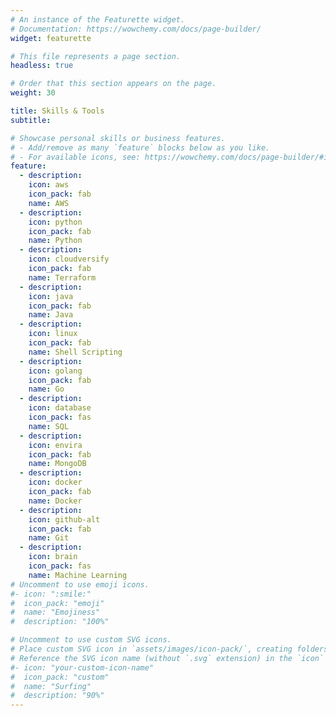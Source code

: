 ```yaml
---
# An instance of the Featurette widget.
# Documentation: https://wowchemy.com/docs/page-builder/
widget: featurette

# This file represents a page section.
headless: true

# Order that this section appears on the page.
weight: 30

title: Skills & Tools
subtitle:

# Showcase personal skills or business features.
# - Add/remove as many `feature` blocks below as you like.
# - For available icons, see: https://wowchemy.com/docs/page-builder/#icons
feature:
  - description:
    icon: aws
    icon_pack: fab
    name: AWS
  - description:
    icon: python
    icon_pack: fab
    name: Python
  - description:
    icon: cloudversify
    icon_pack: fab
    name: Terraform
  - description:
    icon: java
    icon_pack: fab
    name: Java
  - description:
    icon: linux
    icon_pack: fab
    name: Shell Scripting
  - description:
    icon: golang
    icon_pack: fab
    name: Go
  - description:
    icon: database
    icon_pack: fas
    name: SQL
  - description:
    icon: envira
    icon_pack: fab
    name: MongoDB
  - description:
    icon: docker
    icon_pack: fab
    name: Docker
  - description:
    icon: github-alt
    icon_pack: fab
    name: Git
  - description:
    icon: brain
    icon_pack: fas
    name: Machine Learning
# Uncomment to use emoji icons.
#- icon: ":smile:"
#  icon_pack: "emoji"
#  name: "Emojiness"
#  description: "100%"

# Uncomment to use custom SVG icons.
# Place custom SVG icon in `assets/images/icon-pack/`, creating folders if necessary.
# Reference the SVG icon name (without `.svg` extension) in the `icon` field.
#- icon: "your-custom-icon-name"
#  icon_pack: "custom"
#  name: "Surfing"
#  description: "90%"
---
```

